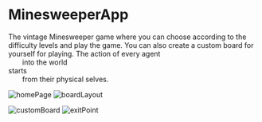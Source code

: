 # MinesweeperApp
The vintage Minesweeper game where you can choose according to the difficulty levels and play the game. You can also create a custom board for yourself for playing.
The action of every agent <br />
  into the world <br />
starts <br />
  from their physical selves. <br />

![homePage](https://user-images.githubusercontent.com/61079434/123321836-1b2e0480-d551-11eb-95a2-0c8721240acd.jpg)
![boardLayout](https://user-images.githubusercontent.com/61079434/123321848-21bc7c00-d551-11eb-9b27-00e073fde0e8.jpg)


![customBoard](https://user-images.githubusercontent.com/61079434/123321865-2719c680-d551-11eb-99d7-f2e6bb4715f1.jpg)
![exitPoint](https://user-images.githubusercontent.com/61079434/123321873-28e38a00-d551-11eb-94fc-e647a475fec5.jpg)

